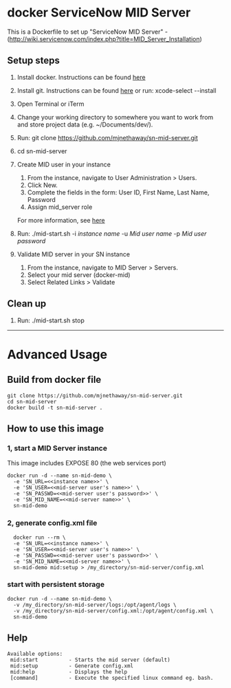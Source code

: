 # docker ServiceNow MID Server

This is a Dockerfile to set up "ServiceNow MID Server" - (http://wiki.servicenow.com/index.php?title=MID_Server_Installation)



## Setup steps

1. Install docker. Instructions can be found [here](https://docs.docker.com/docker-for-mac/install/#what-to-know-before-you-install)
2. Install git. Instructions can be found [here](https://gist.github.com/derhuerst/1b15ff4652a867391f03#file-mac-md) or run: xcode-select --install
3. Open Terminal or iTerm
4. Change your working directory to somewhere you want to work from and store project data (e.g. ~/Documents/dev/). 
5. Run: git clone https://github.com/mjnethaway/sn-mid-server.git
6. cd sn-mid-server
7. Create MID user in your instance
    1. From the instance, navigate to User Administration > Users.
    2. Click New.
    3. Complete the fields in the form: User ID, First Name, Last Name, Password
    4. Assign mid_server role
    
    For more information, see [here](https://docs.servicenow.com/bundle/istanbul-servicenow-platform/page/product/mid-server/task/t_SetupMIDServerRole.html)
8. Run: ./mid-start.sh -i _instance name_ -u _Mid user name_ -p _Mid user password_
9. Validate MID server in your SN instance
    1. From the instance, navigate to MID Server > Servers.
    2. Select your mid server (docker-mid)
    3. Select Related Links > Validate

## Clean up

1. Run: ./mid-start.sh stop

- - - - 

# Advanced Usage

## Build from docker file

```
git clone https://github.com/mjnethaway/sn-mid-server.git
cd sn-mid-server
docker build -t sn-mid-server .
```

## How to use this image

### 1, start a MID Server instance

This image includes EXPOSE 80 (the web services port)

```
docker run -d --name sn-mid-demo \
  -e 'SN_URL=<<instance name>>' \
  -e 'SN_USER=<<mid-server user's name>>' \
  -e 'SN_PASSWD=<<mid-server user's password>>' \
  -e 'SN_MID_NAME=<<mid-server name>>' \
  sn-mid-demo
```

### 2, generate config.xml file

```
  docker run --rm \
  -e 'SN_URL=<<instance name>>' \
  -e 'SN_USER=<<mid-server user's name>>' \
  -e 'SN_PASSWD=<<mid-server user's password>>' \
  -e 'SN_MID_NAME=<<mid-server name>>' \
  sn-mid-demo mid:setup > /my_directory/sn-mid-server/config.xml
```

### start with persistent storage

```
docker run -d --name sn-mid-demo \
  -v /my_directory/sn-mid-server/logs:/opt/agent/logs \
  -v /my_directory/sn-mid-server/config.xml:/opt/agent/config.xml \
  sn-mid-demo
```

## Help

    Available options:
     mid:start          - Starts the mid server (default)
     mid:setup          - Generate config.xml
     mid:help           - Displays the help
     [command]          - Execute the specified linux command eg. bash.
